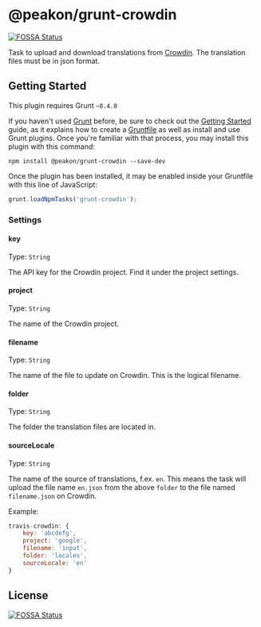 # @peakon/grunt-crowdin
[![FOSSA Status](https://app.fossa.com/api/projects/git%2Bgithub.com%2Fpeakon%2Fgrunt-crowdin.svg?type=shield)](https://app.fossa.com/projects/git%2Bgithub.com%2Fpeakon%2Fgrunt-crowdin?ref=badge_shield)


Task to upload and download translations from [Crowdin](https://crowdin.com). The translation files must be in json format.

## Getting Started
This plugin requires Grunt `~0.4.0`

If you haven't used [Grunt](http://gruntjs.com/) before, be sure to check out the [Getting Started](http://gruntjs.com/getting-started) guide, as it explains how to create a [Gruntfile](http://gruntjs.com/sample-gruntfile) as well as install and use Grunt plugins. Once you're familiar with that process, you may install this plugin with this command:

```shell
npm install @peakon/grunt-crowdin --save-dev
```

Once the plugin has been installed, it may be enabled inside your Gruntfile with this line of JavaScript:

```js
grunt.loadNpmTasks('grunt-crowdin');
```


### Settings

#### key
Type: `String`

The API key for the Crowdin project. Find it under the project settings.

#### project
Type: `String`

The name of the Crowdin project.

#### filename
Type: `String`

The name of the file to update on Crowdin. This is the logical filename.

#### folder
Type: `String`

The folder the translation files are located in.

#### sourceLocale
Type: `String`

The name of the source of translations, f.ex. `en`. This means the task will upload the file name `en.json` from the above `folder` to the file named `filename.json` on Crowdin.

Example:
```js
travis-crowdin: {
    key: 'abcdefg',
    project: 'google',
    filename: 'input',
    folder: 'locales',
    sourceLocale: 'en'
}
```


## License
[![FOSSA Status](https://app.fossa.com/api/projects/git%2Bgithub.com%2Fpeakon%2Fgrunt-crowdin.svg?type=large)](https://app.fossa.com/projects/git%2Bgithub.com%2Fpeakon%2Fgrunt-crowdin?ref=badge_large)